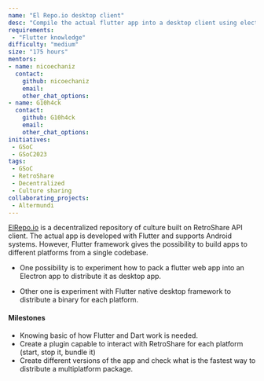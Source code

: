 ```yaml
---
name: "El Repo.io desktop client"
desc: "Compile the actual flutter app into a desktop client using electron or native app"
requirements:
 - "Flutter knowledge"
difficulty: "medium"
size: "175 hours"
mentors:
- name: nicoechaniz
  contact:
    github: nicoechaniz
    email: 
    other_chat_options:
- name: G10h4ck
  contact:
    github: G10h4ck
    email:
    other_chat_options:
initiatives:
 - GSoC
 - GSoC2023
tags:
 - GSoC
 - RetroShare
 - Decentralized
 - Culture sharing
collaborating_projects:
 - Altermundi
---
```


[ElRepo.io](https://elrepo.io) is a decentralized repository of culture built on RetroShare API client.
The actual app is developed with Flutter and supports Android systems. However, Flutter framework gives
the possibility to build apps to different platforms from a single codebase.

- One possibility is to experiment how to pack a flutter web app into an Electron app to distribute it
as desktop app.

- Other one is experiment with Flutter native desktop framework to distribute a binary for each platform.

#### Milestones

- Knowing basic of how Flutter and Dart work is needed.
- Create a plugin capable to interact with RetroShare for each platform (start, stop it, bundle it)
- Create different versions of the app and check what is the fastest way to distribute a multiplatform package.
